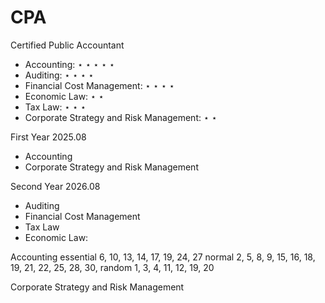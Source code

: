 # CPA
Certified Public Accountant

- Accounting: $\star$ $\star$ $\star$ $\star$ $\star$
- Auditing: $\star$ $\star$ $\star$ $\star$
- Financial Cost Management: $\star$ $\star$ $\star$ $\star$
- Economic Law: $\star$ $\star$
- Tax Law: $\star$ $\star$ $\star$
- Corporate Strategy and Risk Management: $\star$ $\star$

First Year 2025.08
- Accounting
- Corporate Strategy and Risk Management

Second Year 2026.08
- Auditing
- Financial Cost Management
- Tax Law
- Economic Law:

Accounting
essential 6, 10, 13, 14, 17, 19, 24, 27
normal 2, 5, 8, 9, 15, 16, 18, 19, 21, 22, 25, 28, 30,
random 1, 3, 4, 11, 12, 19, 20

Corporate Strategy and Risk Management
